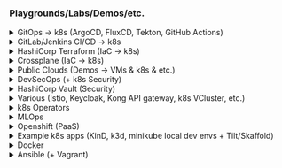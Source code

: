 
### Playgrounds/Labs/Demos/etc.

<details>
<summary>GitOps -> k8s (ArgoCD, FluxCD, Tekton, GitHub Actions) </summary>
<!--All you need is a blank line-->
    
   + [ArgoCD (homelab)](https://github.com/adavarski/homelab)
   + [FluxCD (homelab)](https://github.com/adavarski/homelab-flux)
   + [GitHub Actions](https://github.com/adavarski/k3d-GH-Actions)
   + [GitHub Actions + ArgoCD](https://github.com/adavarski/ArgoCD-GitOps-playground)
   + [Tekton + ArgoCD + Java](https://github.com/adavarski/gitops-k3d-tekton-argocd) 
   + [Tekton + ArgoCD + Go](https://github.com/adavarski/GitOps-k3d-Tekton-ArgoCD-Go)
</details>

<details>
<summary>GitLab/Jenkins CI/CD -> k8s</summary>
<!--All you need is a blank line-->
    
   + [GitLab + k8s](https://github.com/adavarski/gitlab-cicd-k8s)
   + [k8s CI/CD (Jekins, GitLab, GitHub Actions)](https://github.com/adavarski/k3d-cicd-playground)
   + [GitLab + k8s (dev env)](https://github.com/adavarski/k3s-GitLab-development)
   + [Jenkins (dev env)](https://github.com/adavarski/jenkins-dev-environment)
</details>

<details>
<summary>HashiCorp Terraform (IaC -> k8s)</summary>
<!--All you need is a blank line-->
    
   + [AWS EKS](https://github.com/adavarski/AWS-EKS-Terraform)
   + [GCP GKE](https://github.com/adavarski/GCP-GKE-terraform-demo)
   + [VMWare + k8s](https://github.com/adavarski/k8s-vmware-terraform-kubespray)
   + [Proxmox + k8s](https://github.com/adavarski/proxmox-terraform-k8s)
</details>
   
<details>
<summary>Crossplane (IaC -> k8s)</summary>

   + https://github.com/adavarski/k3d-crossplane-vcluster
   + https://github.com/adavarski/k3d-crossplane-vcluster-playground
</details>

<details>
<summary>Public Clouds (Demos -> VMs & k8s & etc.)</summary>
<!--All you need is a blank line-->
    
   + [AWS demo](https://github.com/adavarski/DevOps-AWS-demo)
   + [AWS EKS & Kops demo](https://github.com/adavarski/aws-k8s-demo)
   + [AWS EKS CloudFormation demo](https://github.com/adavarski/aws-eks-cloudformation-demo)
   + [GCP demo](https://github.com/adavarski/DevOps-GCP-demo)
   + [Azure demo](https://github.com/adavarski/DevOps-AZURE-demo)
   + [OCI (OKE)](https://github.com/adavarski/OCI-Terraform-OKE-k8s-demo)
   + [Hetzner](https://github.com/adavarski/Hetzner-Case-Study)
</details>

<details>
<summary>DevSecOps (+ k8s Security)</summary>
<!--All you need is a blank line-->

   + https://github.com/adavarski/HomeLab-k8s-DevSecOps-playground
   + https://github.com/adavarski/DevSecOps-full-integration-chain
   + https://github.com/adavarski/DevSecOps-pipelines
   + https://github.com/adavarski/DevSecOps-pipeline-python
   + https://github.com/adavarski/python-network-hacks
</details>

<details>
<summary>HashiCorp Vault (Security)</summary>
<!--All you need is a blank line-->

   + https://github.com/adavarski/k8s-vault-secrets
   + https://github.com/adavarski/k8s-vault-auth-go
   + https://github.com/adavarski/gitlab-vault-demo
</details>

<details>
<summary>Various (Istio, Keycloak, Kong API gateway, k8s VCluster, etc.)</summary>
<!--All you need is a blank line-->
    
   + https://github.com/adavarski/istio-k3d
   + https://github.com/adavarski/kind-keycloak-playground
   + https://github.com/adavarski/kind-kong-gateway-playground
   + https://github.com/adavarski/k3d-argo-vclusters-playground
</details>

<details>
<summary>k8s Operators</summary>
<!--All you need is a blank line-->
    
   + https://github.com/adavarski/k8s-operators-playground
   + https://github.com/adavarski/k8s-mariadb-ansible-operator
</details>

<details>
<summary>MLOps</summary>
<!--All you need is a blank line-->
    
  + https://github.com/adavarski/k8s-UAP
  + https://github.com/adavarski/Databricks-Snowflake-ML-playground
  + https://github.com/adavarski/h2o-jupyter-docker
</details>

<details>
<summary>Openshift (PaaS)</summary>
<!--All you need is a blank line-->

   + https://github.com/adavarski/OpenShift4-CRC-development
   + https://github.com/adavarski/ocp4-vmware-terraform-lab
</details>

<details>
<summary>Example k8s apps (KinD, k3d, minikube local dev envs + Tilt/Skaffold)</summary>
<!--All you need is a blank line-->
    
   + https://github.com/adavarski/tilt-microservices-demo
   + https://github.com/adavarski/kind-tilt-development
   + https://github.com/adavarski/k3d-tilt-development
   + https://github.com/adavarski/kind-tilt-django-demo
   + https://github.com/adavarski/k3d-skaffold-kustomize-demo
   + https://github.com/adavarski/k3d-node-app-example
   + https://github.com/adavarski/kind-python-app-example
   + https://github.com/adavarski/kind-registry-nginx-app-example
   + https://github.com/adavarski/kind-python-microservices-app-example
   + https://github.com/adavarski/nameko-microservices-CICD-k8s
   + https://github.com/adavarski/gRPC-go-k8s-example
   + https://github.com/adavarski/REST-go-k8s-example
   + https://github.com/adavarski/Go-gRPC-app-opentelemetry-example
   + https://github.com/adavarski/proglog
   + https://github.com/adavarski/minikube-gitlab-development
   + https://github.com/adavarski/GitLab-microservices-k8s
   + https://github.com/adavarski/microservices-python-k8s-playground
   + https://github.com/adavarski/MERN-microservices-k8s-playground
</details>

<details>
<summary>Docker</summary>
<!--All you need is a blank line-->

   +  https://github.com/adavarski/docker-prometheus
   +  https://github.com/adavarski/docker-smokeping-rrdtool
   +  https://github.com/adavarski/oracle12c-r2-ee
   +  https://github.com/adavarski/docker-postgresql-ha-patroni-consul-zookeeper
   +  https://github.com/adavarski/docker-bigdata-playground
   +  https://github.com/adavarski/nameko-airports-trips
   +  https://github.com/adavarski/onlineshop-php-laravel-docker
</details>

<details>
<summary>Ansible (+ Vagrant)</summary>
<!--All you need is a blank line-->
    
   + https://github.com/adavarski/vault-ansible
   + https://github.com/adavarski/vagrant-haproxy-consul-template
   + https://github.com/adavarski/vagrant-ansible-hadoop-spark
   + https://github.com/adavarski/vagrant-ansible-postgresql-ha-patroni-consul
   + https://github.com/adavarski/postgres-ha
   + https://github.com/adavarski/zabbix-ansible
   + https://github.com/adavarski/homelab-gitlab-ansible
   + https://github.com/adavarski/almalinux-ansible-kubeadm-k8s
   + https://github.com/adavarski/Hashicorp-Nomad-Consul-Ansible
</details>


<!--
**adavarski/adavarski** is a ✨ _special_ ✨ repository because its `README.md` (this file) appears on your GitHub profile.

Here are some ideas to get you started:

- 🔭 I’m currently working on ...
- 🌱 I’m currently learning ...
- 👯 I’m looking to collaborate on ...
- 🤔 I’m looking for help with ...
- 💬 Ask me about ...
- 📫 How to reach me: ...
- 😄 Pronouns: ...
- ⚡ Fun fact: ...
-->
